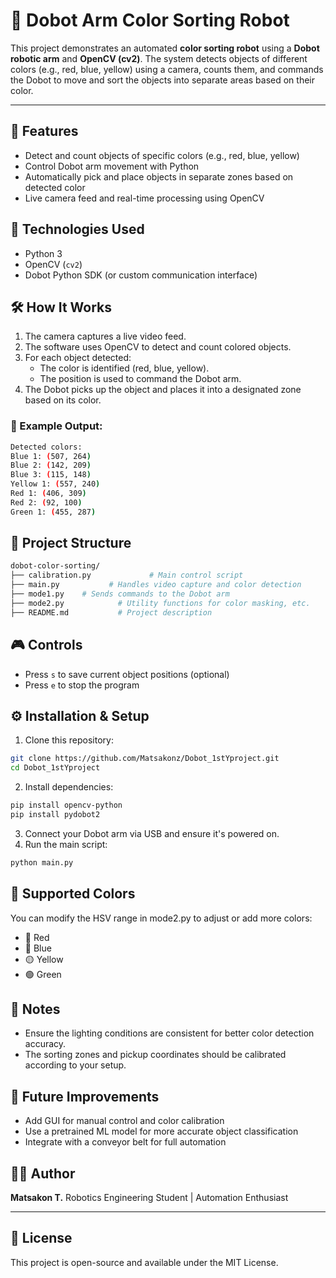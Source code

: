 # 🎯 Dobot Arm Color Sorting Robot

This project demonstrates an automated **color sorting robot** using a **Dobot robotic arm** and **OpenCV (cv2)**. The system detects objects of different colors (e.g., red, blue, yellow) using a camera, counts them, and commands the Dobot to move and sort the objects into separate areas based on their color.

---

## 📸 Features

- Detect and count objects of specific colors (e.g., red, blue, yellow)
- Control Dobot arm movement with Python
- Automatically pick and place objects in separate zones based on detected color
- Live camera feed and real-time processing using OpenCV

## 🧰 Technologies Used

- Python 3
- OpenCV (`cv2`)
- Dobot Python SDK (or custom communication interface)

## 🛠️ How It Works

1. The camera captures a live video feed.
2. The software uses OpenCV to detect and count colored objects.
3. For each object detected:
   - The color is identified (red, blue, yellow).
   - The position is used to command the Dobot arm.
4. The Dobot picks up the object and places it into a designated zone based on its color.

### 🧾 Example Output:
```bash
Detected colors:
Blue 1: (507, 264)
Blue 2: (142, 209)
Blue 3: (115, 148)
Yellow 1: (557, 240)
Red 1: (406, 309)
Red 2: (92, 100)
Green 1: (455, 287)
```

## 📂 Project Structure
```bash
dobot-color-sorting/
├── calibration.py             # Main control script
├── main.py           # Handles video capture and color detection
├── mode1.py    # Sends commands to the Dobot arm
├── mode2.py            # Utility functions for color masking, etc.
├── README.md           # Project description
```

## 🎮 Controls

- Press `s` to save current object positions (optional)
- Press `e` to stop the program

## ⚙️ Installation & Setup
1. Clone this repository:
```bash
git clone https://github.com/Matsakonz/Dobot_1stYproject.git
cd Dobot_1stYproject
```
2. Install dependencies:
```bash
pip install opencv-python
pip install pydobot2
```
3. Connect your Dobot arm via USB and ensure it's powered on.
4. Run the main script:
```bash
python main.py
```

## 🎨 Supported Colors
You can modify the HSV range in mode2.py to adjust or add more colors:
- 🔴 Red
- 🔵 Blue
- 🟡 Yellow
- 🟢 Green

## 📌 Notes
- Ensure the lighting conditions are consistent for better color detection accuracy.
- The sorting zones and pickup coordinates should be calibrated according to your setup.

## 🧠 Future Improvements
- Add GUI for manual control and color calibration
- Use a pretrained ML model for more accurate object classification
- Integrate with a conveyor belt for full automation

## 🧑‍💻 Author
**Matsakon T.**
Robotics Engineering Student | Automation Enthusiast

---

## 📄 License
This project is open-source and available under the MIT License.